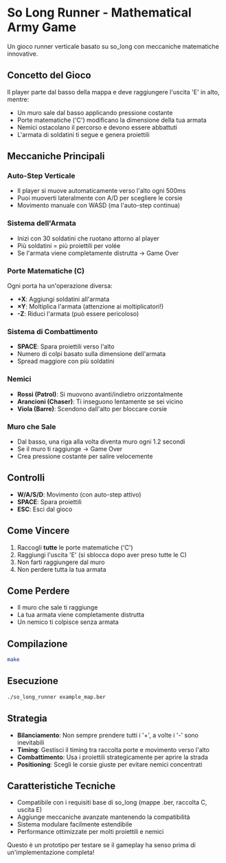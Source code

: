 # So Long Runner - Mathematical Army Game

Un gioco runner verticale basato su so_long con meccaniche matematiche innovative.

## Concetto del Gioco

Il player parte dal basso della mappa e deve raggiungere l'uscita 'E' in alto, mentre:
- Un muro sale dal basso applicando pressione costante
- Porte matematiche ('C') modificano la dimensione della tua armata
- Nemici ostacolano il percorso e devono essere abbattuti
- L'armata di soldatini ti segue e genera proiettili

## Meccaniche Principali

### Auto-Step Verticale
- Il player si muove automaticamente verso l'alto ogni 500ms
- Puoi muoverti lateralmente con A/D per scegliere le corsie
- Movimento manuale con WASD (ma l'auto-step continua)

### Sistema dell'Armata
- Inizi con 30 soldatini che ruotano attorno al player
- Più soldatini = più proiettili per volée
- Se l'armata viene completamente distrutta → Game Over

### Porte Matematiche (C)
Ogni porta ha un'operazione diversa:
- **+X**: Aggiungi soldatini all'armata
- **×Y**: Moltiplica l'armata (attenzione ai moltiplicatori!)
- **-Z**: Riduci l'armata (può essere pericoloso)

### Sistema di Combattimento
- **SPACE**: Spara proiettili verso l'alto
- Numero di colpi basato sulla dimensione dell'armata
- Spread maggiore con più soldatini

### Nemici
- **Rossi (Patrol)**: Si muovono avanti/indietro orizzontalmente
- **Arancioni (Chaser)**: Ti inseguono lentamente se sei vicino
- **Viola (Barre)**: Scendono dall'alto per bloccare corsie

### Muro che Sale
- Dal basso, una riga alla volta diventa muro ogni 1.2 secondi
- Se il muro ti raggiunge → Game Over
- Crea pressione costante per salire velocemente

## Controlli

- **W/A/S/D**: Movimento (con auto-step attivo)
- **SPACE**: Spara proiettili
- **ESC**: Esci dal gioco

## Come Vincere

1. Raccogli **tutte** le porte matematiche ('C')
2. Raggiungi l'uscita 'E' (si sblocca dopo aver preso tutte le C)
3. Non farti raggiungere dal muro
4. Non perdere tutta la tua armata

## Come Perdere

- Il muro che sale ti raggiunge
- La tua armata viene completamente distrutta
- Un nemico ti colpisce senza armata

## Compilazione

```bash
make
```

## Esecuzione

```bash
./so_long_runner example_map.ber
```

## Strategia

- **Bilanciamento**: Non sempre prendere tutti i '+', a volte i '-' sono inevitabili
- **Timing**: Gestisci il timing tra raccolta porte e movimento verso l'alto
- **Combattimento**: Usa i proiettili strategicamente per aprire la strada
- **Positioning**: Scegli le corsie giuste per evitare nemici concentrati

## Caratteristiche Tecniche

- Compatibile con i requisiti base di so_long (mappe .ber, raccolta C, uscita E)
- Aggiunge meccaniche avanzate mantenendo la compatibilità
- Sistema modulare facilmente estendibile
- Performance ottimizzate per molti proiettili e nemici

Questo è un prototipo per testare se il gameplay ha senso prima di un'implementazione completa!